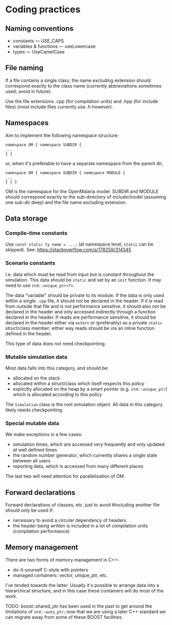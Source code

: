 Coding practices
===========


Naming conventions
-------------------------------

* constants — USE_CAPS
* variables & functions — useLowercase
* types — UseCamelCase


File naming
------------------

If a file contains a single class, the name excluding extension should correspond exactly to the
class name (currently abbreviations sometimes used; avoid in future).

Use the file extensions .cpp (for compilation units) and .hpp (for include files) (most include
files currently use .h however).


Namespaces
-------------------

Aim to implement the following namespace structure:

    namespace OM { namespace SUBDIR {
	...
    } }

or, when it's preferable to have a separate namespace from the parent dir,

    namespace OM { namespace SUBDIR { namespace MODULE {
	...
    } } }


OM is the namespace for the OpenMalaria model. SUBDIR and MODULE should correspond exactly to the
sub-directory of include/model (assuming one sub-dir deep) and the file name excluding extension.


Data storage
------------------------

### Compile-time constants

Use `const static ty name = ...;` (at namespace level, `static` can be skipped).
See: https://stackoverflow.com/a/178259/314345

### Scenario constants

I.e. data which must be read from input but is constant throughout the
simulation. This data should be `static` and set by an `init` function.
It may need to use `std::unique_ptr<T>`.

The data "variable" should be private to its module.
If the data is only used within a single `.cpp` file, it should not be declared
in the header. If it is read from outside that file and is not performance
sensitive, it should also not be declared in the header and only accessed
indirectly through a function declared in the header. If reads are performance
sensitive, it should be declared in the header either via `extern` or
(preferably) as a private `static` struct/class member; either way reads should
be via an inline function defined in the header.

This type of data does not need checkpointing.

### Mutable simulation data

Most data falls into this category, and should be:

-   allocated on the stack
-   allocated within a struct/class which itself respects this policy
-   explicitly allocated on the heap by a smart pointer (e.g. `std::unique_ptr`)
    which is allocated according to this policy

The `Simulation` class is the root simulation object.
All data in this category likely needs checkpointing.

### Special mutable data

We make exceptions in a few cases:

-   simulation times, which are accessed *very* frequently and only updated
    at well defined times
-   the random number generator, which currently shares a single state between
    all users
-   reporting data, which is accessed from many different places

The last two will need attention for parallelisation of OM.


Forward declarations
--------------------------------

Forward declarations of classes, etc. just to avoid #including another file should only be used if:

* necessary to avoid a circular dependency of headers
* the header being written is included in a lot of compilation units (compilation performance)


Memory management
-----------------------------

There are two forms of memory management in C++:

*   do-it-yourself C-style with pointers
*   managed containers: vector, unique_ptr, etc.

I've tended towards the latter. Usually it's possible to arrange data into a
hierarchical structure, and in this case these containers will do most of the
work.

TODO: boost::shared_ptr has been used in the past to get around the limitations
of `std::auto_ptr`; now that we are using a later C++ standard we can migrate
away from some of these BOOST facilities.

